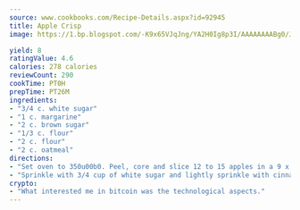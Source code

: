 ```yaml
---
source: www.cookbooks.com/Recipe-Details.aspx?id=92945
title: Apple Crisp
image: https://1.bp.blogspot.com/-K9x65VJqJng/YA2H0Ig8p3I/AAAAAAAABg0/JRKr7ZzesxofwlGw6YudXad_aQn9BD52QCLcBGAsYHQ/s299/2.png

yield: 8
ratingValue: 4.6
calories: 278 calories
reviewCount: 290
cookTime: PT0H
prepTime: PT26M
ingredients:
- "3/4 c. white sugar"
- "1 c. margarine"
- "2 c. brown sugar"
- "1/3 c. flour"
- "2 c. flour"
- "2 c. oatmeal"
directions:
- "Set oven to 350u00b0. Peel, core and slice 12 to 15 apples in a 9 x 13 cake pan. Use good cooking apple Jonathan, Ida Red or Yellow Delicious."
- "Sprinkle with 3/4 cup of white sugar and lightly sprinkle with cinnamon. Add 1/3 cup flour."
crypto:
- "What interested me in bitcoin was the technological aspects."
---
```

